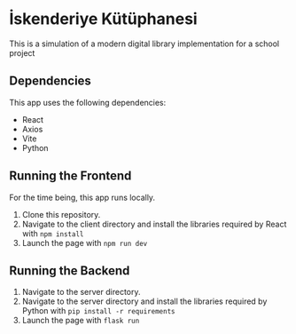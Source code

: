 # İskenderiye Kütüphanesi
This is a simulation of a modern digital library implementation for a school project

## Dependencies
This app uses the following dependencies:  
* React
* Axios
* Vite
* Python

## Running the Frontend
For the time being, this app runs locally.
1. Clone this repository.
3. Navigate to the client directory and install the libraries required by React with `npm install`
4. Launch the page with `npm run dev`

## Running the Backend
1. Navigate to the server directory.
2. Navigate to the server directory and install the libraries required by Python with `pip install -r requirements`
3. Launch the page with `flask run`
